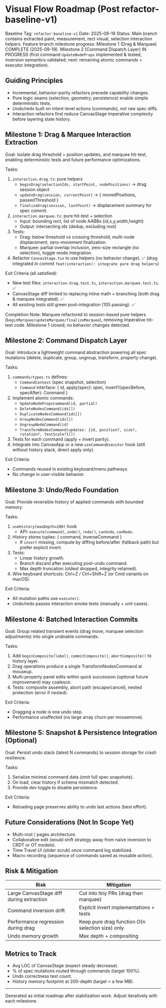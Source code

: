 # Visual Flow Roadmap (Post refactor-baseline-v1)

Baseline Tag: `refactor-baseline-v1`
Date: 2025-09-19
Status: Main branch contains extracted paint, measurement, rect visual, selection interaction helpers. Feature branch milestone progress: Milestone 1 (Drag & Marquee) COMPLETE (2025-09-19). Milestone 2 (Command Dispatch Layer) IN PROGRESS (first command `UpdateNodeProps` implemented & tested, inversion semantics validated; next: remaining atomic commands + executor integration).

## Guiding Principles
- Incremental, behavior-parity refactors precede capability changes.
- Pure logic seams (selection, geometry, persistence) enable simple deterministic tests.
- Undo/redo built on intent-level actions (commands), not raw spec diffs.
- Interaction refactors first reduce CanvasStage imperative complexity before layering state history.

## Milestone 1: Drag & Marquee Interaction Extraction
Goal: Isolate drag threshold + position updates, and marquee hit-test, enabling deterministic tests and future performance optimizations.

Tasks:
1. `interaction.drag.ts`: pure helpers
   - `beginDrag(selectionIds, startPoint, nodePositions)` -> drag session object
   - `updateDrag(session, currentPoint)` -> { movedPositions, passedThreshold }
   - `finalizeDrag(session, lastPoint)` -> displacement summary for spec commit.
2. `interaction.marquee.ts`: pure hit-test + selection
   - Input: bounding rect, list of node AABBs {id,x,y,width,height}
   - Output: intersecting ids (dedup, excluding root)
3. Tests:
   - Drag: below threshold vs crossing threshold, multi-node displacement, zero-movement finalization.
   - Marquee: partial overlap inclusion, zero-size rectangle (no selection), toggle mode integration.
4. Refactor `CanvasStage.tsx` to use helpers (no behavior change). ✅ (drag integrated in commit `feat(interaction): integrate pure drag helpers`)

Exit Criteria (all satisfied):
- New test files: `interaction.drag.test.ts`, `interaction.marquee.test.ts`. ✅
- CanvasStage diff limited to replacing inline math + branching (both drag & marquee integrated). ✅
- All existing tests still green post-integration (105 passing). ✅

Completion Note: Marquee refactored to session-based pure helpers (`beginMarquee/updateMarquee/finalizeMarquee`), removing imperative hit-test code. Milestone 1 closed; no behavior changes detected.

## Milestone 2: Command Dispatch Layer
Goal: Introduce a lightweight command abstraction powering all spec mutations (delete, duplicate, group, ungroup, transform, property change).

Tasks:
1. `commands/types.ts` defines:
   - `CommandContext` (spec snapshot, selection)
   - `Command` interface: { id, apply(spec): spec, invert?(specBefore, specAfter): Command }
2. Implement atomic commands:
   - `UpdateNodePropsCommand(id, partial)`
   - `DeleteNodesCommand(ids[])`
   - `DuplicateNodesCommand(ids[])`
   - `GroupNodesCommand(ids[])`
   - `UngroupNodeCommand(id)`
   - `TransformNodesCommand(updates: {id, position?, size?, rotation?, textScale?}[])`
3. Tests for each command (apply + invert parity).
4. Integrate into CanvasApp or a new `useCommandExecutor` hook (still without history stack, direct apply only).

Exit Criteria:
- Commands reused in existing keyboard/menu pathways.
- No change in user-visible behavior.

## Milestone 3: Undo/Redo Foundation
Goal: Provide reversible history of applied commands with bounded memory.

Tasks:
1. `useHistory(maxDepth=200)` hook
   - API: `execute(command)`, `undo()`, `redo()`, `canUndo`, `canRedo`.
2. History stores tuples: { command, inverseCommand }
   - If `invert` missing, compute by diffing before/after (fallback path) but prefer explicit invert.
3. Tests:
   - Linear history growth.
   - Branch discard after executing post-undo command.
   - Max depth truncation (oldest dropped, integrity retained).
4. Wire keyboard shortcuts: Ctrl+Z / Ctrl+Shift+Z (or Cmd variants on macOS).

Exit Criteria:
- All mutation paths use `execute()`.
- Undo/redo passes interaction smoke tests (manually + unit cases).

## Milestone 4: Batched Interaction Commits
Goal: Group related transient events (drag move, marquee selection adjustments) into single undoable commands.

Tasks:
1. Add `beginComposite(label)`, `commitComposite()`, `abortComposite()` to history layer.
2. Drag operations produce a single TransformNodesCommand at mouseup.
3. Multi-property panel edits within quick succession (optional future improvement) may coalesce.
4. Tests: composite assembly, abort path (escape/cancel), nested protection (error if nested).

Exit Criteria:
- Dragging a node is one undo step.
- Performance unaffected (no large array churn per mousemove).

## Milestone 5: Snapshot & Persistence Integration (Optional)
Goal: Persist undo stack (latest N commands) to session storage for crash resilience.

Tasks:
1. Serialize minimal command data (omit full spec snapshots).
2. On load, clear history if schema mismatch detected.
3. Provide dev toggle to disable persistence.

Exit Criteria:
- Reloading page preserves ability to undo last actions (best effort).

## Future Considerations (Not In Scope Yet)
- Multi-root / pages architecture.
- Collaborative edit (would shift strategy away from naive inversion to CRDT or OT models).
- Time Travel UI (slider scrub) once command log stabilized.
- Macro recording (sequence of commands saved as reusable action).

## Risk & Mitigation
| Risk | Mitigation |
|------|------------|
| Large CanvasStage diff during extraction | Cut into tiny PRs (drag then marquee) |
| Command inversion drift | Explicit invert implementations + tests |
| Performance regression during drag | Keep pure drag function O(n selection size) only |
| Undo memory growth | Max depth + compositing |

## Metrics to Track
- Avg LOC of CanvasStage (expect steady decrease).
- % of spec mutations routed through commands (target 100%).
- Undo correctness test count.
- History memory footprint at 200-depth (target < a few MB).

---
Generated as initial roadmap after stabilization work. Adjust iteratively with each milestone.

